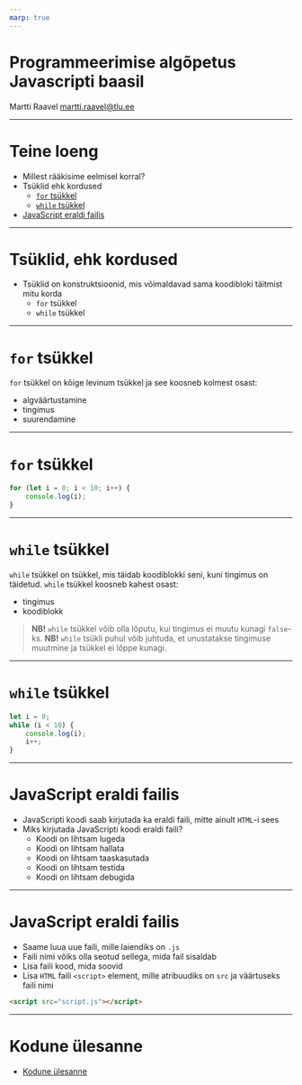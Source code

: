 ```yaml
---
marp: true
---
```


# Programmeerimise algõpetus Javascripti baasil

Martti Raavel
martti.raavel@tlu.ee

---
# Teine loeng

- Millest rääkisime eelmisel korral?
- Tsüklid ehk kordused
    - [`for` tsükkel](../../concepts/for/about.md)
    - [`while` tsükkel](../../concepts/while/about.md)
- [JavaScript eraldi failis](../../concepts/alustamine/about.md#javascript-eraldi-failis)

---
# Tsüklid, ehk kordused

- Tsüklid on konstruktsioonid, mis võimaldavad sama koodibloki täitmist mitu korda
  - `for` tsükkel
  - `while` tsükkel

---
# `for` tsükkel

`for` tsükkel on kõige levinum tsükkel ja see koosneb kolmest osast:
- algväärtustamine
- tingimus
- suurendamine

---
# `for` tsükkel

```javascript
for (let i = 0; i < 10; i++) {
    console.log(i);
}
```

---
# `while` tsükkel

`while` tsükkel on tsükkel, mis täidab koodiblokki seni, kuni tingimus on täidetud.
`while` tsükkel koosneb kahest osast:
- tingimus
- koodiblokk

> **NB!** `while` tsükkel võib olla lõputu, kui tingimus ei muutu kunagi `false`-ks.
> **NB!** `while` tsükli puhul võib juhtuda, et unustatakse tingimuse muutmine ja tsükkel ei lõppe kunagi.

___
# `while` tsükkel

```javascript
let i = 0;
while (i < 10) {
    console.log(i);
    i++;
}
```

___
# JavaScript eraldi failis

- JavaScripti koodi saab kirjutada ka eraldi faili, mitte ainult `HTML`-i sees
- Miks kirjutada JavaScripti koodi eraldi faili?
    - Koodi on lihtsam lugeda
    - Koodi on lihtsam hallata
    - Koodi on lihtsam taaskasutada
    - Koodi on lihtsam testida
    - Koodi on lihtsam debugida
___
# JavaScript eraldi failis

- Saame luua uue faili, mille laiendiks on `.js`
- Faili nimi võiks olla seotud sellega, mida fail sisaldab
- Lisa faili kood, mida soovid
- Lisa `HTML` faili `<script>` element, mille atribuudiks on `src` ja väärtuseks faili nimi

```html
<script src="script.js"></script>
```

---
# Kodune ülesanne

- [Kodune ülesanne](./homework.md)

